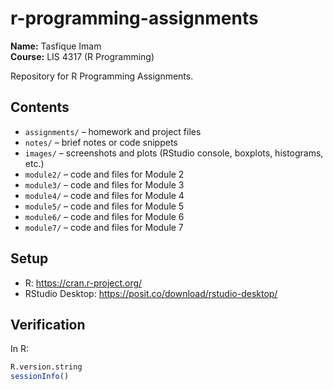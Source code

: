 # r-programming-assignments

**Name:** Tasfique Imam  
**Course:** LIS 4317 (R Programming)

Repository for R Programming Assignments.

## Contents
- `assignments/` – homework and project files
- `notes/` – brief notes or code snippets
- `images/` – screenshots and plots (RStudio console, boxplots, histograms, etc.)
- `module2/` – code and files for Module 2
- `module3/` – code and files for Module 3
- `module4/` – code and files for Module 4
- `module5/` – code and files for Module 5
- `module6/` – code and files for Module 6
- `module7/` – code and files for Module 7

## Setup
- R: https://cran.r-project.org/
- RStudio Desktop: https://posit.co/download/rstudio-desktop/

## Verification
In R:
```r
R.version.string
sessionInfo()

